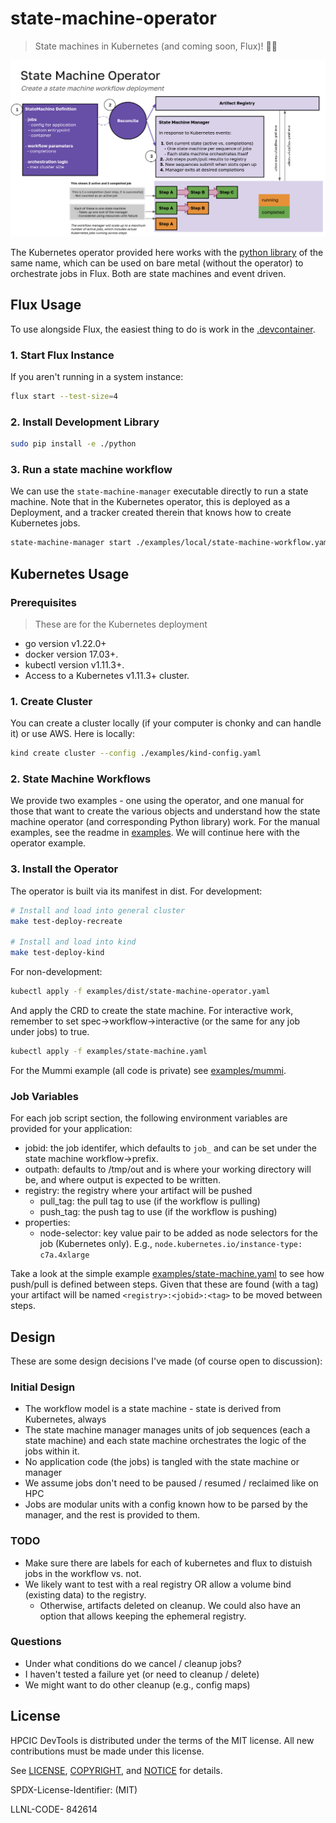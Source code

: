 # state-machine-operator

> State machines in Kubernetes (and coming soon, Flux)! 🐦‍🔥

![img/state-machine-operator.png](img/state-machine-operator.png)

The Kubernetes operator provided here works with the [python library](python) of the same name, which can be used on bare metal (without the operator) to orchestrate jobs in Flux. Both are state machines and event driven.

## Flux Usage

To use alongside Flux, the easiest thing to do is work in the [.devcontainer](.devcontainer).

### 1. Start Flux Instance

If you aren't running in a system instance:

```bash
flux start --test-size=4
```

### 2. Install Development Library

```bash
sudo pip install -e ./python
```

### 3. Run a state machine workflow

We can use the `state-machine-manager` executable directly to run a state machine. Note that in the Kubernetes operator, this is deployed as a Deployment, and a tracker created therein that knows how to create Kubernetes jobs.

```bash
state-machine-manager start ./examples/local/state-machine-workflow.yaml --config-dir=./examples/local --scheduler flux --filesystem
```

## Kubernetes Usage

### Prerequisites

> These are for the Kubernetes deployment

- go version v1.22.0+
- docker version 17.03+.
- kubectl version v1.11.3+.
- Access to a Kubernetes v1.11.3+ cluster.

### 1. Create Cluster

You can create a cluster locally (if your computer is chonky and can handle it) or use AWS. Here is locally:

```bash
kind create cluster --config ./examples/kind-config.yaml
```

### 2. State Machine Workflows

We provide two examples - one using the operator, and one manual for those that want to create the various objects and understand how the state machine operator (and corresponding Python library) work. For the manual examples, see the readme in [examples](examples). We will continue here with the operator example.

### 3. Install the Operator

The operator is built via its manifest in dist. For development:

```bash
# Install and load into general cluster
make test-deploy-recreate

# Install and load into kind
make test-deploy-kind
```

For non-development:

```bash
kubectl apply -f examples/dist/state-machine-operator.yaml
```

And apply the CRD to create the state machine. For interactive work, remember to set spec->workflow->interactive (or the same for any job under jobs) to true.

```bash
kubectl apply -f examples/state-machine.yaml
```

For the Mummi example (all code is private) see [examples/mummi](examples/mummi).

### Job Variables

For each job script section, the following environment variables are provided for your application:

- jobid: the job identifer, which defaults to `job_` and can be set under the state machine workflow->prefix.
- outpath: defaults to /tmp/out and is where your working directory will be, and where output is expected to be written.
- registry: the registry where your artifact will be pushed
  - pull_tag: the pull tag to use (if the workflow is pulling)
  - push_tag: the push tag to use (if the workflow is pushing)
- properties:
  - node-selector: key value pair to be added as node selectors for the job (Kubernetes only). E.g., `node.kubernetes.io/instance-type: c7a.4xlarge`

Take a look at the simple example [examples/state-machine.yaml](examples/state-machine.yaml) to see how push/pull is defined between steps. Given that these are found (with a tag) your artifact will be named `<registry>:<jobid>:<tag>` to be moved between steps.

## Design

These are some design decisions I've made (of course open to discussion):

### Initial Design

 - The workflow model is a state machine - state is derived from Kubernetes, always
 - The state machine manager manages units of job sequences (each a state machine) and each state machine orchestrates the logic of the jobs within it.
 - No application code (the jobs) is tangled with the state machine or manager
 - We assume jobs don't need to be paused / resumed / reclaimed like on HPC
 - Jobs are modular units with a config known how to be parsed by the manager, and the rest is provided to them.

### TODO

- Make sure there are labels for each of kubernetes and flux to distuish jobs in the workflow vs. not.
- We likely want to test with a real registry OR allow a volume bind (existing data) to the registry.
  - Otherwise, artifacts deleted on cleanup. We could also have an option that allows keeping the ephemeral registry.

### Questions

- Under what conditions do we cancel / cleanup jobs?
- I haven't tested a failure yet (or need to cleanup / delete)
- We might want to do other cleanup (e.g., config maps)

## License

HPCIC DevTools is distributed under the terms of the MIT license.
All new contributions must be made under this license.

See [LICENSE](https://github.com/converged-computing/cloud-select/blob/main/LICENSE),
[COPYRIGHT](https://github.com/converged-computing/cloud-select/blob/main/COPYRIGHT), and
[NOTICE](https://github.com/converged-computing/cloud-select/blob/main/NOTICE) for details.

SPDX-License-Identifier: (MIT)

LLNL-CODE- 842614
